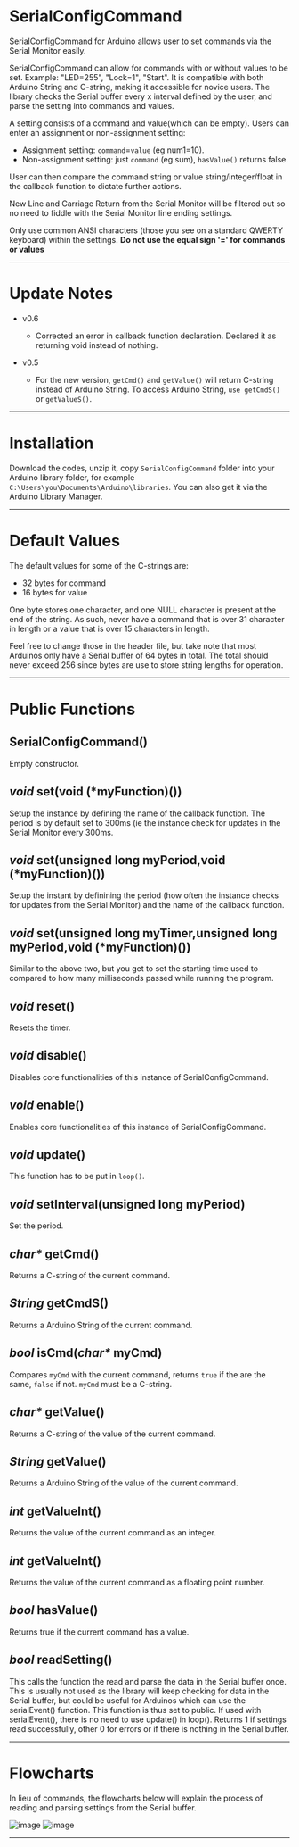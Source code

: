 # SerialConfigCommand
SerialConfigCommand for Arduino allows user to set commands via the Serial Monitor easily. 

SerialConfigCommand can allow for commands with or without values to be set. Example: "LED=255", "Lock=1", "Start". It is compatible with both Arduino String and C-string, making it accessible for novice users. The library checks the Serial buffer every x interval defined by the user, and parse the setting into commands and values.

A setting consists of a command and value(which can be empty). Users can enter an assignment or non-assignment setting:
- Assignment setting: `command`=`value` (eg num1=10). 
- Non-assignment setting: just `command` (eg sum), `hasValue()` returns false.

User can then compare the command string or value string/integer/float in the callback function to dictate further actions.

New Line and Carriage Return from the Serial Monitor will be filtered out so no need to fiddle with the Serial Monitor line ending settings.

Only use common ANSI characters (those you see on a standard QWERTY keyboard) within the settings. **Do not use the equal sign '=' for commands or values**

---

# Update Notes
- v0.6
  - Corrected an error in callback function declaration. Declared it as returning void instead of nothing.
  
- v0.5
  - For the new version, `getCmd()` and `getValue()` will return C-string instead of Arduino String. To access Arduino String, `use getCmdS()` or `getValueS()`.

---

# Installation
Download the codes, unzip it, copy `SerialConfigCommand` folder into your Arduino library folder, for example `C:\Users\you\Documents\Arduino\libraries`.
You can also get it via the Arduino Library Manager.

---

# Default Values

The default values for some of the C-strings are:
- 32 bytes for command
- 16 bytes for value

One byte stores one character, and one NULL character is present at the end of the string. As such, never have a command that is over 31 character in length or a value that is over 15 characters in length. 

Feel free to change those in the header file, but take note that most Arduinos only have a Serial buffer of 64 bytes in total. The total should never exceed 256 since bytes are use to store string lengths for operation.

---

# Public Functions

## SerialConfigCommand()
Empty constructor.

## _void_ set(void (*myFunction)())
Setup the instance by defining the name of the callback function. The period is by default set to 300ms (ie the instance check for updates in the Serial Monitor every 300ms.

## _void_ set(unsigned long myPeriod,void (*myFunction)())
Setup the instant by definining the period (how often the instance checks for updates from the Serial Monitor) and the name of the callback function.

## _void_ set(unsigned long myTimer,unsigned long myPeriod,void (*myFunction)())
Similar to the above two, but you get to set the starting time used to compared to how many milliseconds passed while running the program.

## _void_ reset()
Resets the timer.

## _void_ disable()
Disables core functionalities of this instance of SerialConfigCommand.

## _void_ enable()
Enables core functionalities of this instance of SerialConfigCommand.

## _void_ update()
This function has to be put in `loop()`.

## _void_ setInterval(unsigned long myPeriod)
Set the period.

## _char*_ getCmd()
Returns a C-string of the current command.

## _String_ getCmdS()
Returns a Arduino String of the current command.

## _bool_ isCmd(_char*_ myCmd)
Compares `myCmd` with the current command, returns `true` if the are the same, `false` if not. `myCmd` must be a C-string.

## _char*_ getValue()
Returns a C-string of the value of the current command.

## _String_ getValue()
Returns a Arduino String of the value of the current command.

## _int_ getValueInt()
Returns the value of the current command as an integer.

## _int_ getValueInt()
Returns the value of the current command as a floating point number.

## _bool_ hasValue()
Returns true if the current command has a value.

## _bool_ readSetting()
This calls the function the read and parse the data in the Serial buffer once. This is usually not used as the library will keep checking for data in the Serial buffer, but could be useful for Arduinos which can use the serialEvent() function. This function is thus set to public. If used with serialEvent(), there is no need to use update() in loop(). Returns 1 if settings read successfully, other 0 for errors or if there is nothing in the Serial buffer.

---

# Flowcharts
In lieu of commands, the flowcharts below will explain the process of reading and parsing settings from the Serial buffer.

![image](extras/SerialConfigCommand%20Read%20Setting_Page_1.jpg)
![image](extras/SerialConfigCommand%20Read%20Setting_Page_2.jpg)

---